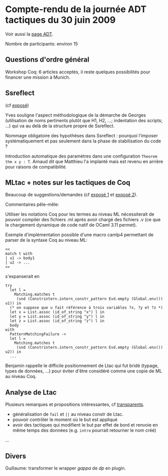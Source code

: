 Compte-rendu de la journée ADT tactiques du 30 juin 2009
========================================================

Voir aussi la [page ADT](http://coq.inria.fr/adt/tactiques).

Nombre de participants: environ 15

Questions d'ordre général
-------------------------

Workshop Coq: 6 articles acceptés, il reste quelques possibilités pour financer une mission à Munich.

Ssreflect
---------

(cf [exposé](http://coq.inria.fr/files/adt-30juin09-georges-ssreflect.pdf))

Yves souligne l'aspect méthodologique de la démarche de Georges (utilisation de noms pertinents plutôt que H1, H2, ...; indentation des scripts; ...) qui va au delà de la structure propre de Ssreflect.

Nommage obligatoire des hypothèses dans Ssreflect : pourquoi l'imposer systématiquement et pas seulement dans la phase de stabilisation du code ?

Introduction automatique des paramètres dans une configuration `Theorem thm x y : T`. Arnaud dit que Matthieu l'a implanté mais est revenu en arrière pour raisons de compatibilité.

MLtac + notes sur les tactiques de Coq
--------------------------------------

Beaucoup de suggestions/demandes (cf [exposé 1](http://coq.inria.fr/files/adt-30jun09-arthur-mltac.pdf) et [exposé 2](http://coq.inria.fr/files/adt-30jun09-arthur-notes.pdf)).

Commentaires pêle-mêle:

Utiliser les notations Coq pour les termes au niveau ML nécessiterait de pouvoir compiler des fichiers .ml après avoir chargé des fichiers .v (ce que le chargement dynamique de code natif de OCaml 3.11 permet).

Exemple d'implémentation possible d'une macro camlp4 permettant de parser de la syntaxe Coq au niveau ML:

    <<
    match t with
    | u1 -> body1
    | u2 -> ...
    >>

s'expanserait en

    try
      let l =
        Matching.matches t
         (snd (Constrintern.intern_constr_pattern Evd.empty (Global.env()) u1)) in
      (* on suppose que u fait référence à trois variables ?x, ?y et ?z *)
      let x = List.assoc (id_of_string "x") l in
      let y = List.assoc (id_of_string "y") l in
      let z = List.assoc (id_of_string "z") l in
      body
    with
      PatternMatchingFailure ->
      let l =
        Matching.matches t
         (snd (Constrintern.intern_constr_pattern Evd.empty (Global.env()) u2)) in
      ...

Benjamin rappelle le difficile positionnement de Ltac qui fut bridé (typage, types de données, ...) pour éviter d'être considéré comme une copie de ML au niveau Coq.

Analyse de Ltac
---------------

Plusieurs remarques et propositions intéressantes, cf [transparents](http://coq.inria.fr/files/adt-30jun09-bruno-ltac.pdf).

-   généralisation de `fail` et `||` au niveau constr de Ltac.
-   pouvoir contrôler le moment où le but est appliqué
-   avoir des tactiques qui modifient le but par effet de bord et renvoie en même temps des données (e.g. `intro` pourrait retourner le nom créé)

...

Divers
------

Guillaume: transformer le wrapper *gappa* de *dp* en plugin.
